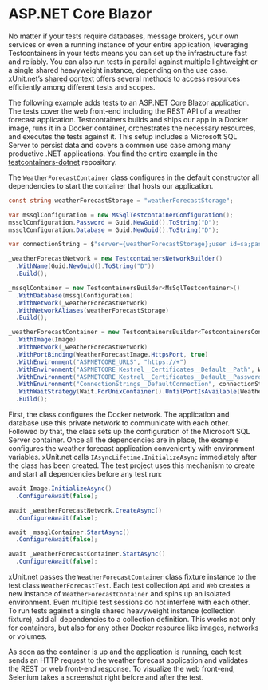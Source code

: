 # ASP.NET Core Blazor

No matter if your tests require databases, message brokers, your own services or even a running instance of your entire application, leveraging Testcontainers in your tests means you can set up the infrastructure fast and reliably. You can also run tests in parallel against multiple lightweight or a single shared heavyweight instance, depending on the use case. xUnit.net’s [shared context][xunit-shared-context] offers several methods to access resources efficiently among different tests and scopes.

The following example adds tests to an ASP.NET Core Blazor application. The tests cover the web front-end including the REST API of a weather forecast application. Testcontainers builds and ships our app in a Docker image, runs it in a Docker container, orchestrates the necessary resources, and executes the tests against it. This setup includes a Microsoft SQL Server to persist data and covers a common use case among many productive .NET applications. You find the entire example in the [testcontainers-dotnet][testcontainers-dotnet-weather-forecast-example] repository.

The `WeatherForecastContainer` class configures in the default constructor all dependencies to start the container that hosts our application.

```csharp
const string weatherForecastStorage = "weatherForecastStorage";

var mssqlConfiguration = new MsSqlTestcontainerConfiguration();
mssqlConfiguration.Password = Guid.NewGuid().ToString("D");
mssqlConfiguration.Database = Guid.NewGuid().ToString("D");

var connectionString = $"server={weatherForecastStorage};user id=sa;password={mssqlConfiguration.Password};database={mssqlConfiguration.Database}";

_weatherForecastNetwork = new TestcontainersNetworkBuilder()
  .WithName(Guid.NewGuid().ToString("D"))
  .Build();

_mssqlContainer = new TestcontainersBuilder<MsSqlTestcontainer>()
  .WithDatabase(mssqlConfiguration)
  .WithNetwork(_weatherForecastNetwork)
  .WithNetworkAliases(weatherForecastStorage)
  .Build();

_weatherForecastContainer = new TestcontainersBuilder<TestcontainersContainer>()
  .WithImage(Image)
  .WithNetwork(_weatherForecastNetwork)
  .WithPortBinding(WeatherForecastImage.HttpsPort, true)
  .WithEnvironment("ASPNETCORE_URLS", "https://+")
  .WithEnvironment("ASPNETCORE_Kestrel__Certificates__Default__Path", WeatherForecastImage.CertificateFilePath)
  .WithEnvironment("ASPNETCORE_Kestrel__Certificates__Default__Password", WeatherForecastImage.CertificatePassword)
  .WithEnvironment("ConnectionStrings__DefaultConnection", connectionString)
  .WithWaitStrategy(Wait.ForUnixContainer().UntilPortIsAvailable(WeatherForecastImage.HttpsPort))
  .Build();
```

First, the class configures the Docker network. The application and database use this private network to communicate with each other. Followed by that, the class sets up the configuration of the Microsoft SQL Server container. Once all the dependencies are in place, the example configures the weather forecast application conveniently with environment variables. xUnit.net calls `IAsyncLifetime.InitializeAsync` immediately after the class has been created. The test project uses this mechanism to create and start all dependencies before any test run:

```csharp
await Image.InitializeAsync()
  .ConfigureAwait(false);

await _weatherForecastNetwork.CreateAsync()
  .ConfigureAwait(false);

await _mssqlContainer.StartAsync()
  .ConfigureAwait(false);

await _weatherForecastContainer.StartAsync()
  .ConfigureAwait(false);
```

xUnit.net passes the `WeatherForecastContainer` class fixture instance to the test class `WeatherForecastTest`. Each test collection `Api` and `Web` creates a new instance of `WeatherForecastContainer` and spins up an isolated environment. Even multiple test sessions do not interfere with each other. To run tests against a single shared heavyweight instance (collection fixture), add all dependencies to a collection definition. This works not only for containers, but also for any other Docker resource like images, networks or volumes.

As soon as the container is up and the application is running, each test sends an HTTP request to the weather forecast application and validates the REST or web front-end response. To visualize the web front-end, Selenium takes a screenshot right before and after the test.

[xunit-shared-context]: https://xunit.net/docs/shared-context
[testcontainers-dotnet-weather-forecast-example]: https://github.com/testcontainers/testcontainers-dotnet/tree/develop/examples/WeatherForecast
